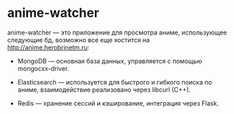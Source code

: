 # anime-watcher

anime-watcher — это приложение для просмотра аниме, использующее следующие бд, возможно все еще хостится на http://anime.herobrinetm.ru:

- MongoDB — основная база данных, управляется с помощью mongocxx-driver.

- Elasticsearch — используется для быстрого и гибкого поиска по аниме, взаимодействие реализовано через libcurl (C++).

- Redis — хранение сессий и кэширование, интеграция через Flask.

